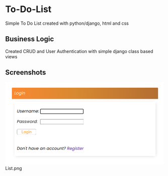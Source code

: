 # To-Do-List
Simple To Do List created with python/django, html and css

## Business Logic
Created CRUD and User Authentication with simple django class based views

## Screenshots
![Algorithm schema](./images_github_readme/logowanie.png)
List.png
